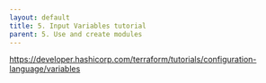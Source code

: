 ```yaml
---
layout: default
title: 5. Input Variables tutorial
parent: 5. Use and create modules
---
```


https://developer.hashicorp.com/terraform/tutorials/configuration-language/variables